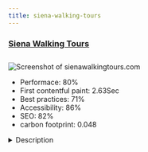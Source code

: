 ```yaml
---
title: siena-walking-tours
---
```


<div style="height: 3rem">
  <a href="http://www.sienawalkingtours.com/"><h3>Siena Walking Tours</h3></a>
</div>
<img loading="lazy" src="/images/thumbs/sienawalkingtours.com.jpg" alt="Screenshot of sienawalkingtours.com" />
<ul>
  <li>Performace: 80%</li>
  <li>
    First contentful paint:
    2.63Sec
  </li>
  <li>Best practices: 71%</li>
  <li>Accessibility: 86%</li>
  <li>SEO: 82%</li>
  <li>carbon footprint: 0.048</li>
</ul>
<details>
  <summary>Description</summary>
  <p>Guided walking tours in Siena and in the countryside of Tuscany, Italy. Tailored itineraries on request.custom made responsive template</p>
</details>

